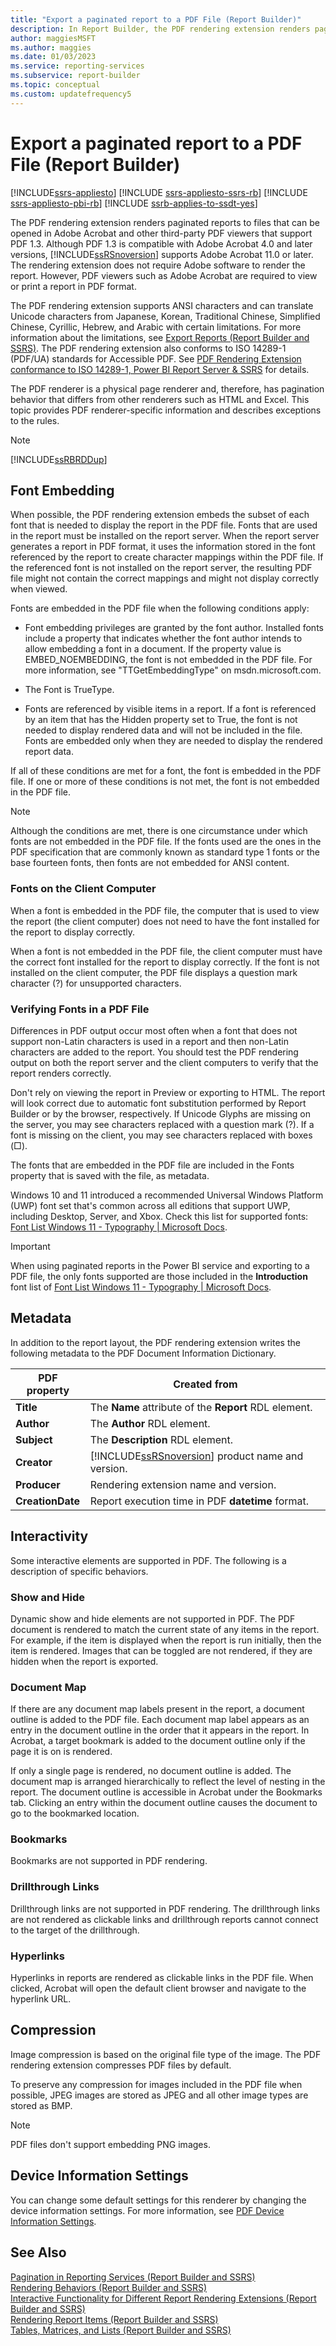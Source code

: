 ```yaml
---
title: "Export a paginated report to a PDF File (Report Builder)"
description: In Report Builder, the PDF rendering extension renders paginated reports to files that can be opened in Adobe Acrobat and other third-party PDF viewers.
author: maggiesMSFT
ms.author: maggies
ms.date: 01/03/2023
ms.service: reporting-services
ms.subservice: report-builder
ms.topic: conceptual
ms.custom: updatefrequency5
---
```

# Export a paginated report to a PDF File (Report Builder)

[!INCLUDE[ssrs-appliesto](../../includes/ssrs-appliesto.md)] [!INCLUDE [ssrs-appliesto-ssrs-rb](../../includes/ssrs-appliesto-ssrs-rb.md)] [!INCLUDE [ssrs-appliesto-pbi-rb](../../includes/ssrs-appliesto-pbi-rb.md)] [!INCLUDE [ssrb-applies-to-ssdt-yes](../../includes/ssrb-applies-to-ssdt-yes.md)]

The PDF rendering extension renders paginated reports to files that can be opened in Adobe Acrobat and other third-party PDF viewers that support PDF 1.3. Although PDF 1.3 is compatible with Adobe Acrobat 4.0 and later versions, [!INCLUDE[ssRSnoversion](../../includes/ssrsnoversion-md.md)] supports Adobe Acrobat 11.0 or later. The rendering extension does not require Adobe software to render the report. However, PDF viewers such as Adobe Acrobat are required to view or print a report in PDF format.  
  
 The PDF rendering extension supports ANSI characters and can translate Unicode characters from Japanese, Korean, Traditional Chinese, Simplified Chinese, Cyrillic, Hebrew, and Arabic with certain limitations. For more information about the limitations, see [Export Reports &#40;Report Builder and SSRS&#41;](../../reporting-services/report-builder/export-reports-report-builder-and-ssrs.md). The PDF rendering extension also conforms to  ISO 14289-1 (PDF/UA) standards for Accessible PDF. See [PDF Rendering Extension conformance to ISO 14289-1, Power BI Report Server & SSRS](/power-bi/report-server/rendering-extension-support) for details.
  
 The PDF renderer is a physical page renderer and, therefore, has pagination behavior that differs from other renderers such as HTML and Excel. This topic provides PDF renderer-specific information and describes exceptions to the rules.  
  
> [!NOTE]  
>  [!INCLUDE[ssRBRDDup](../../includes/ssrbrddup-md.md)]  
  
##  <a name="FontRequirements"></a> Font Embedding  
 When possible, the PDF rendering extension embeds the subset of each font that is needed to display the report in the PDF file. Fonts that are used in the report must be installed on the report server. When the report server generates a report in PDF format, it uses the information stored in the font referenced by the report to create character mappings within the PDF file. If the referenced font is not installed on the report server, the resulting PDF file might not contain the correct mappings and might not display correctly when viewed.  
  
 Fonts are embedded in the PDF file when the following conditions apply:  
  
-   Font embedding privileges are granted by the font author. Installed fonts include a property that indicates whether the font author intends to allow embedding a font in a document. If the property value is EMBED_NOEMBEDDING, the font is not embedded in the PDF file. For more information, see "TTGetEmbeddingType" on msdn.microsoft.com.  
  
-   The Font is TrueType.  
  
-   Fonts are referenced by visible items in a report. If a font is referenced by an item that has the Hidden property set to True, the font is not needed to display rendered data and will not be included in the file. Fonts are embedded only when they are needed to display the rendered report data.  
  
 If all of these conditions are met for a font, the font is embedded in the PDF file. If one or more of these conditions is not met, the font is not embedded in the PDF file.  
  
> [!NOTE]  
>  Although the conditions are met, there is one circumstance under which fonts are not embedded in the PDF file. If the fonts used are the ones in the PDF specification that are commonly known as standard type 1 fonts or the base fourteen fonts, then fonts are not embedded for ANSI content.  
  
  
### Fonts on the Client Computer  
 When a font is embedded in the PDF file, the computer that is used to view the report (the client computer) does not need to have the font installed for the report to display correctly.  
  
 When a font is not embedded in the PDF file, the client computer must have the correct font installed for the report to display correctly. If the font is not installed on the client computer, the PDF file displays a question mark character (?) for unsupported characters.  
  
### Verifying Fonts in a PDF File  
 Differences in PDF output occur most often when a font that does not support non-Latin characters is used in a report and then non-Latin characters are added to the report. You should test the PDF rendering output on both the report server and the client computers to verify that the report renders correctly.  
  
 Don't rely on viewing the report in Preview or exporting to HTML. The report will look correct due to automatic font substitution performed by Report Builder or by the browser, respectively. If Unicode Glyphs are missing on the server, you may see characters replaced with a question mark (?). If a font is missing on the client, you may see characters replaced with boxes (□).  
  
 The fonts that are embedded in the PDF file are included in the Fonts property that is saved with the file, as metadata.
 
Windows 10 and 11 introduced a recommended Universal Windows Platform (UWP) font set that's common across all editions that support UWP, including Desktop, Server, and Xbox. Check this list for supported fonts: [Font List Windows 11 - Typography | Microsoft Docs](/typography/fonts/windows_11_font_list#introduction).

> [!IMPORTANT]  
> When using paginated reports in the Power BI service and exporting to a PDF file, the only fonts supported are those included in the **Introduction** font list of [Font List Windows 11 - Typography | Microsoft Docs](/typography/fonts/windows_11_font_list#introduction). 

##  <a name="Metadata"></a> Metadata  
 In addition to the report layout, the PDF rendering extension writes the following metadata to the PDF Document Information Dictionary.  
  
|PDF property|Created from|  
|------------------|------------------|  
|**Title**|The **Name** attribute of the **Report** RDL element.|  
|**Author**|The **Author** RDL element.|  
|**Subject**|The **Description** RDL element.|  
|**Creator**|[!INCLUDE[ssRSnoversion](../../includes/ssrsnoversion-md.md)] product name and version.|  
|**Producer**|Rendering extension name and version.|  
|**CreationDate**|Report execution time in PDF **datetime** format.|  
  
  
##  <a name="Interactivity"></a> Interactivity  
 Some interactive elements are supported in PDF. The following is a description of specific behaviors.  
  
### Show and Hide  
 Dynamic show and hide elements are not supported in PDF. The PDF document is rendered to match the current state of any items in the report. For example, if the item is displayed when the report is run initially, then the item is rendered. Images that can be toggled are not rendered, if they are hidden when the report is exported.  
  
### Document Map  
 If there are any document map labels present in the report, a document outline is added to the PDF file. Each document map label appears as an entry in the document outline in the order that it appears in the report. In Acrobat, a target bookmark is added to the document outline only if the page it is on is rendered.  
  
 If only a single page is rendered, no document outline is added. The document map is arranged hierarchically to reflect the level of nesting in the report. The document outline is accessible in Acrobat under the Bookmarks tab. Clicking an entry within the document outline causes the document to go to the bookmarked location.  
  
### Bookmarks  
 Bookmarks are not supported in PDF rendering.  
  
### Drillthrough Links  
 Drillthrough links are not supported in PDF rendering. The drillthrough links are not rendered as clickable links and drillthrough reports cannot connect to the target of the drillthrough.  
  
### Hyperlinks  
 Hyperlinks in reports are rendered as clickable links in the PDF file. When clicked, Acrobat will open the default client browser and navigate to the hyperlink URL.  
  
  
##  <a name="Compression"></a> Compression  
 Image compression is based on the original file type of the image. The PDF rendering extension compresses PDF files by default.  
  
 To preserve any compression for images included in the PDF file when possible, JPEG images are stored as JPEG and all other image types are stored as BMP.  
  
> [!NOTE]  
>  PDF files don't support embedding PNG images.  
  
  
##  <a name="DeviceInfo"></a> Device Information Settings  
 You can change some default settings for this renderer by changing the device information settings. For more information, see [PDF Device Information Settings](../../reporting-services/pdf-device-information-settings.md).  
  
  
## See Also  
 [Pagination in Reporting Services &#40;Report Builder  and SSRS&#41;](../../reporting-services/report-design/pagination-in-reporting-services-report-builder-and-ssrs.md)   
 [Rendering Behaviors &#40;Report Builder  and SSRS&#41;](../../reporting-services/report-design/rendering-behaviors-report-builder-and-ssrs.md)   
 [Interactive Functionality for Different Report Rendering Extensions &#40;Report Builder and SSRS&#41;](../../reporting-services/report-builder/interactive-functionality-different-report-rendering-extensions.md)   
 [Rendering Report Items &#40;Report Builder and SSRS&#41;](../../reporting-services/report-design/rendering-report-items-report-builder-and-ssrs.md)   
 [Tables, Matrices, and Lists &#40;Report Builder and SSRS&#41;](../../reporting-services/report-design/tables-matrices-and-lists-report-builder-and-ssrs.md)  
  
  
